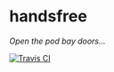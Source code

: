 # handsfree
*Open the pod bay doors...*

[![Travis CI](https://img.shields.io/travis/cbas/handsfree.svg)](https://travis-ci.org/cbas/handsfree)
